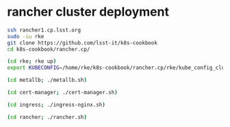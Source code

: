 rancher cluster deployment
==========================

```bash
ssh rancher1.cp.lsst.org
sudo -iu rke
git clone https://github.com/lsst-it/k8s-cookbook
cd k8s-cookbook/rancher.cp/

(cd rke; rke up)
export KUBECONFIG=/home/rke/k8s-cookbook/rancher.cp/rke/kube_config_cluster.yml

(cd metallb; ./metallb.sh)

(cd cert-manager; ./cert-manager.sh)

(cd ingress; ./ingress-nginx.sh)

(cd rancher; ./rancher.sh)
```
